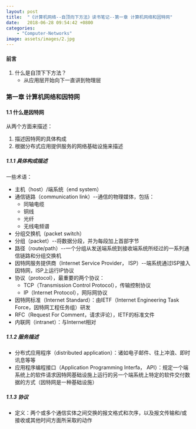 ```yaml
---
layout: post
title:  "《计算机网络--自顶向下方法》读书笔记--第一章 计算机网络和因特网"
date:   2018-06-28 09:54:42 +0800
categories: 
    - "Computer-Networks"
image: assets/images/2.jpg
---
```


#### 前言
1. 什么是自顶下下方法？
    - 从应用层开始向下一直讲到物理层

### 第一章 计算机网络和因特网

#### 1.1 什么是因特网

从两个方面来描述：
1. 描述因特网的具体构成
2. 根据分布式应用提供服务的网络基础设施来描述

##### 1.1.1 具体构成描述
一些术语：
- 主机（host）/端系统（end system）
- 通信链路（communication link）--通信的物理媒体，包括：
    - 同轴电缆
    - 铜线
    - 光纤
    - 无线电频谱
- 分组交换机（packet switch）
- 分组（packet）--将数据分段，并为每段加上首部字节
- 路径（route/path）--一个分组从发送端系统到接收端系统所经过的一系列通信链路和分组交换机
- 因特网服务提供商（Internet Service Provider， ISP）--端系统通过ISP接入因特网，ISP上运行IP协议
- 协议（protocol），最重要的两个协议：
    - TCP（Transmission Control Protocol），传输控制协议
    - IP（Internet Protocol），网际网协议
- 因特网标准（Internet Standard）：由IETF（Internet Engineering Task Force，因特网工程任务组）研发
- RFC（Request For Comment，请求评论），IETF的标准文件
- 内联网（intranet）：与Internet相对

##### 1.1.2 服务描述
- 分布式应用程序（distributed application）：诸如电子邮件、往上冲浪、即时讯息等等
- 应用程序编程接口（Application Programming Interfa， API）：规定一个端系统上的软件请求因特网基础设施上运行的另一个端系统上特定的软件交付数据的方式（因特网是一种基础设施）

##### 1.1.3 协议
- 定义：两个或多个通信实体之间交换的报文格式和次序，以及报文传输和/或接收或其他时间方面所采取的动作
